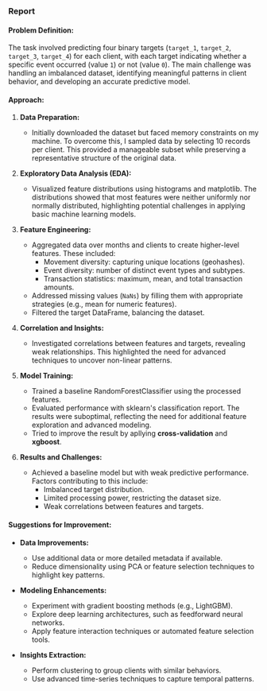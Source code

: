 ### Report

#### Problem Definition:
The task involved predicting four binary targets (`target_1`, `target_2`, `target_3`, `target_4`) for each client, with each target indicating whether a specific event occurred (value `1`) or not (value `0`). The main challenge was handling an imbalanced dataset, identifying meaningful patterns in client behavior, and developing an accurate predictive model.

#### Approach:
1. **Data Preparation:**
   - Initially downloaded the dataset but faced memory constraints on my machine. To overcome this, I sampled data by selecting 10 records per client. This provided a manageable subset while preserving a representative structure of the original data.
   
2. **Exploratory Data Analysis (EDA):**
   - Visualized feature distributions using histograms and matplotlib. The distributions showed that most features were neither uniformly nor normally distributed, highlighting potential challenges in applying basic machine learning models.

3. **Feature Engineering:**
   - Aggregated data over months and clients to create higher-level features. These included:
     - Movement diversity: capturing unique locations (geohashes).
     - Event diversity: number of distinct event types and subtypes.
     - Transaction statistics: maximum, mean, and total transaction amounts.
   - Addressed missing values (`NaNs`) by filling them with appropriate strategies (e.g., mean for numeric features).
   - Filtered the target DataFrame, balancing the dataset.

4. **Correlation and Insights:**
   - Investigated correlations between features and targets, revealing weak relationships. This highlighted the need for advanced techniques to uncover non-linear patterns.

5. **Model Training:**
   - Trained a baseline RandomForestClassifier using the processed features.
   - Evaluated performance with sklearn's classification report. The results were suboptimal, reflecting the need for additional feature exploration and advanced modeling.
   - Tried to improve the result by apllying **cross-validation** and **xgboost**.

6. **Results and Challenges:**
   - Achieved a baseline model but with weak predictive performance. Factors contributing to this include:
     - Imbalanced target distribution.
     - Limited processing power, restricting the dataset size.
     - Weak correlations between features and targets.

#### Suggestions for Improvement:
- **Data Improvements:**
  - Use additional data or more detailed metadata if available.
  - Reduce dimensionality using PCA or feature selection techniques to highlight key patterns.
  
- **Modeling Enhancements:**
  - Experiment with gradient boosting methods (e.g., LightGBM).
  - Explore deep learning architectures, such as feedforward neural networks.
  - Apply feature interaction techniques or automated feature selection tools.
  
- **Insights Extraction:**
  - Perform clustering to group clients with similar behaviors.
  - Use advanced time-series techniques to capture temporal patterns.
